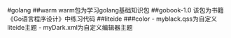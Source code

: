 #golang
##warm
    warm包为学习golang基础知识包
##gobook-1.0
	该包为书籍《Go语言程序设计》中练习代码
##liteide
###color
	- myblack.qss为自定义liteide主题
	- myDark.xml为自定义编辑器主题

